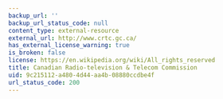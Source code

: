 ```yaml
---
backup_url: ''
backup_url_status_code: null
content_type: external-resource
external_url: http://www.crtc.gc.ca/
has_external_license_warning: true
is_broken: false
license: https://en.wikipedia.org/wiki/All_rights_reserved
title: Canadian Radio-television & Telecom Commission
uid: 9c215112-a480-4d44-aa4b-08880ccdbe4f
url_status_code: 200
---
```

